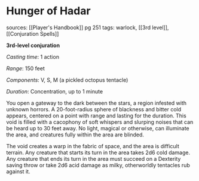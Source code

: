 # Hunger of Hadar
sources: [[Player's Handbook]] pg 251
tags: warlock, [[3rd level]], [[Conjuration Spells]]

**3rd-level conjuration**

*Casting time*: 1 action

*Range*: 150 feet

*Components*: V, S, M (a pickled octopus tentacle)

*Duration*: Concentration, up to 1 minute

You open a gateway to the dark between the stars, a region infested with unknown horrors. A 20-foot-radius sphere of blackness and bitter cold appears, centered on a point with range and lasting for the duration. This void is filled with a cacophony of soft whispers and slurping noises that can be heard up to 30 feet away. No light, magical or otherwise, can illuminate the area, and creatures fully within the area are blinded.

The void creates a warp in the fabric of space, and the area is difficult terrain. Any creature that starts its turn in the area takes 2d6 cold damage. Any creature that ends its turn in the area must succeed on a Dexterity saving throw or take 2d6 acid damage as milky, otherworldly tentacles rub against it.
